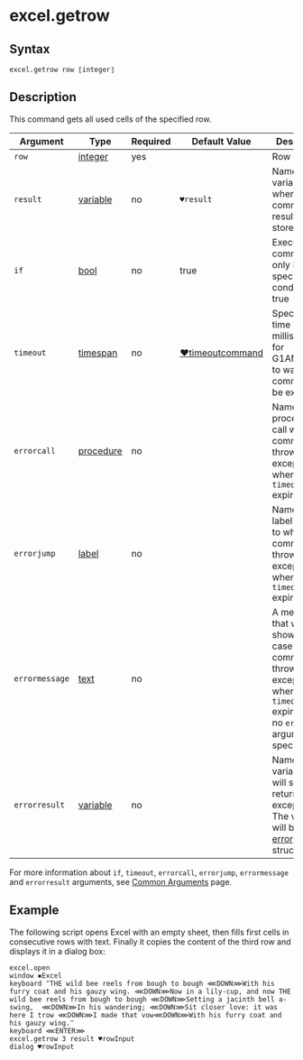 # excel.getrow

## Syntax

```G1ANT
excel.getrow row ⟦integer⟧
```

## Description

This command gets all used cells of the specified row.

| Argument | Type | Required | Default Value | Description |
| -------- | ---- | -------- | ------------- | ----------- |
|`row`| [integer](](https://manual.g1ant.com/link/G1ANT.Language/G1ANT.Language/Structures/IntegerStructure.md)) | yes |  | Row number |
| `result`       | [variable](](https://manual.g1ant.com/link/G1ANT.Language/G1ANT.Language/Structures/VariableStructure.md)) | no       | `♥result`                                                   | Name of a variable where the command's result will be stored |
| `if`           | [bool](](https://manual.g1ant.com/link/G1ANT.Language/G1ANT.Language/Structures/BooleanStructure.md)) | no       | true                                                        | Executes the command only if a specified condition is true   |
| `timeout`      | [timespan](](https://manual.g1ant.com/link/G1ANT.Language/G1ANT.Language/Structures/TimeSpanStructure.md)) | no       | [♥timeoutcommand](](https://manual.g1ant.com/link/G1ANT.Language/G1ANT.Addon.Core/Variables/TimeoutCommandVariable.md)) | Specifies time in milliseconds for G1ANT.Robot to wait for the command to be executed |
| `errorcall`    | [procedure](](https://manual.g1ant.com/link/G1ANT.Language/G1ANT.Language/Structures/ProcedureStructure.md)) | no       |                                                             | Name of a procedure to call when the command throws an exception or when a given `timeout` expires |
| `errorjump`    | [label](](https://manual.g1ant.com/link/G1ANT.Language/G1ANT.Language/Structures/LabelStructure.md)) | no       |                                                             | Name of the label to jump to when the command throws an exception or when a given `timeout` expires |
| `errormessage` | [text](](https://manual.g1ant.com/link/G1ANT.Language/G1ANT.Language/Structures/TextStructure.md)) | no       |                                                             | A message that will be shown in case the command throws an exception or when a given `timeout` expires, and no `errorjump` argument is specified |
| `errorresult`  | [variable](](https://manual.g1ant.com/link/G1ANT.Language/G1ANT.Language/Structures/VariableStructure.md)) | no       |                                                             | Name of a variable that will store the returned exception. The variable will be of [error](](https://manual.g1ant.com/link/G1ANT.Language/G1ANT.Language/Structures/ErrorStructure.md)) structure  |

For more information about `if`, `timeout`, `errorcall`, `errorjump`, `errormessage` and `errorresult` arguments, see [Common Arguments](https://github.com/G1ANT-Robot/G1ANT.Manual/blob/develop/appendices/common-arguments.md) page.

## Example

The following script opens Excel with an empty sheet, then fills first cells in consecutive rows with text. Finally it copies the content of the third row and displays it in a dialog box:

```G1ANT
excel.open
window ✱Excel
keyboard ‴THE wild bee reels from bough to bough ⋘DOWN⋙With his furry coat and his gauzy wing. ⋘DOWN⋙Now in a lily-cup, and now THE wild bee reels from bough to bough ⋘DOWN⋙Setting a jacinth bell a-swing,  ⋘DOWN⋙In his wandering; ⋘DOWN⋙Sit closer love: it was here I trow ⋘DOWN⋙I made that vow⋘DOWN⋙With his furry coat and his gauzy wing.‴
keyboard ⋘ENTER⋙
excel.getrow 3 result ♥rowInput
dialog ♥rowInput
```

